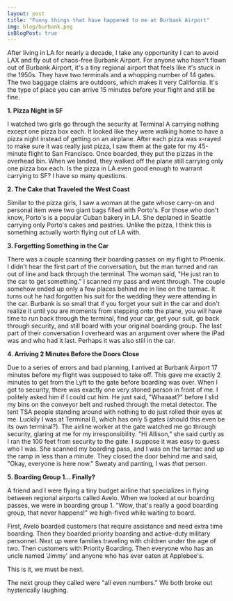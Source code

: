 ```yaml
---
layout: post
title: "Funny things that have happened to me at Burbank Airport"
img: blog/burbank.png
isBlogPost: true
---
```


After living in LA for nearly a decade, I take any opportunity I can to avoid LAX and fly out of chaos-free Burbank Airport. For anyone who hasn't flown out of Burbank Airport, it's a tiny regional airport that feels like it's stuck in the 1950s. They have two terminals and a whopping number of 14 gates. The two baggage claims are outdoors, which makes it very California. It's the type of place you can arrive 15 minutes before your flight and still be fine. 

**1. Pizza Night in SF**

I watched two girls go through the security at Terminal A carrying nothing except one pizza box each. It looked like they were walking home to have a pizza night instead of getting on an airplane. After each pizza was x-rayed to make sure it was really just pizza, I saw them at the gate for my 45-minute flight to San Francisco. Once boarded, they put the pizzas in the overhead bin. When we landed, they walked off the plane still carrying only one pizza box each. Is the pizza in LA even good enough to warrant carrying to SF? I have so many questions.

**2. The Cake that Traveled the West Coast**

Similar to the pizza girls, I saw a woman at the gate whose carry-on and personal item were two giant bags filled with Porto's. For those who don't know, Porto's is a popular Cuban bakery in LA. She deplaned in Seattle carrying only Porto's cakes and pastries. Unlike the pizza, I think this is something actually worth flying out of LA with.

**3. Forgetting Something in the Car**

There was a couple scanning their boarding passes on my flight to Phoenix. I didn't hear the first part of the conversation, but the man turned and ran out of line and back through the terminal. The woman said, "He just ran to the car to get something." I scanned my pass and went through. The couple somehow ended up only a few places behind me in line on the tarmac. It turns out he had forgotten his suit for the wedding they were attending in the car. Burbank is so small that if you forget your suit in the car and don't realize it until you are moments from stepping onto the plane, you will have time to run back through the terminal, find your car, get your suit, go back through security, and still board with your original boarding group. The last part of their conversation I overheard was an argument over where the iPad was and who had it last. Perhaps it was also still in the car.

**4. Arriving 2 Minutes Before the Doors Close**

Due to a series of errors and bad planning, I arrived at Burbank Airport 17 minutes before my flight was supposed to take off. This gave me exactly 2 minutes to get from the Lyft to the gate before boarding was over. When I got to security, there was exactly one very stoned person in front of me. I politely asked him if I could cut him. He just said, "Whaaaat?" before I slid my bins on the conveyor belt and rushed through the metal detector. The tent TSA people standing around with nothing to do just rolled their eyes at me. Luckily I was at Terminal B, which has only 5 gates (should this even be its own terminal?). The airline worker at the gate watched me go through security, glaring at me for my irresponsibility. "Hi Allison," she said curtly as I ran the 100 feet from security to the gate. I suppose it was easy to guess who I was. She scanned my boarding pass, and I was on the tarmac and up the ramp in less than a minute. They closed the door behind me and said, "Okay, everyone is here now." Sweaty and panting, I was *that* person.

**5. Boarding Group 1... Finally?**

A friend and I were flying a tiny budget airline that specializes in flying between regional airports called Avelo. When we looked at our boarding passes, we were in boarding group 1. "Wow, that's really a good boarding group, that never happens!" we high-fived while waiting to board.

First, Avelo boarded customers that require assistance and need extra time boarding. Then they boarded priority boarding and active-duty military personnel. Next up were families traveling with children under the age of two. Then customers with Priority Boarding. Then everyone who has an uncle named 'Jimmy' and anyone who has ever eaten at Applebee's.

This is it, we must be next.

The next group they called were "all even numbers." We both broke out hysterically laughing.
